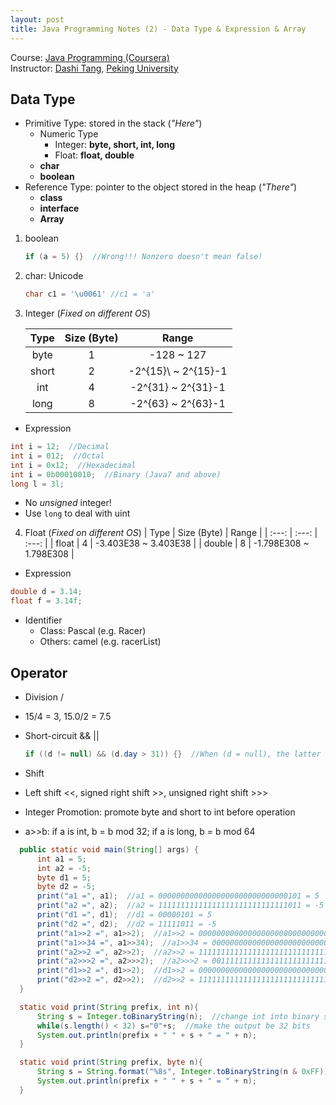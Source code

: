 ```yaml
---
layout: post
title: Java Programming Notes (2) - Data Type & Expression & Array
---
```

Course: [Java Programming (Coursera)](https://class.coursera.org/pkujava-001)  
Instructor: [Dashi Tang](https://www.coursera.org/instructor/~3838), [Peking University](http://english.pku.edu.cn/)

## Data Type
* Primitive Type: stored in the stack (_"Here"_)
  * Numeric Type
     * Integer: **byte, short, int, long**
     * Float: **float, double**
  * **char**
  * **boolean**
* Reference Type: pointer to the object stored in the heap (_"There"_)
  * **class**
  * **interface**
  * **Array**

1. boolean
 
    ```java
    if (a = 5) {}  //Wrong!!! Nonzero doesn't mean false!
    ```
2. char: Unicode
 
    ```java
    char c1 = '\u0061' //c1 = 'a'
    ```
3. Integer (_Fixed on different OS_)
 
    | Type | Size (Byte) | Range |
    | :---: | :---: | :---: |
    | byte | 1 | -128 ~ 127 |
    | short | 2 | \-2^{15}\\ ~ 2^{15}-1 |
    | int | 4 | -2^{31} ~ 2^{31}-1 |
    | long | 8 | -2^{63} ~ 2^{63}-1 |

  * Expression
  
   ```java
   int i = 12;  //Decimal
   int i = 012;  //Octal
   int i = 0x12;  //Hexadecimal
   int i = 0b00010010;  //Binary (Java7 and above)
   long l = 3l;
   ```
  * No _unsigned_ integer!
   * Use ```long``` to deal with uint 
4. Float (_Fixed on different OS_)
    | Type | Size (Byte) | Range |
    | :---: | :---: | :---: |
    | float | 4 | -3.403E38 ~ 3.403E38 |
    | double | 8 | -1.798E308 ~ 1.798E308 |

  * Expression
  
   ```java
   double d = 3.14;
   float f = 3.14f;
   ```
* Identifier
  *  Class: Pascal (e.g. Racer)
  *  Others: camel (e.g. racerList)

## Operator
* Division /
 * 15/4 = 3, 15.0/2 = 7.5
* Short-circuit && ||

  ```java
  if ((d != null) && (d.day > 31)) {}  //When (d = null), the latter will not be evaluated
  ```
* Shift
 *  Left shift <<, signed right shift >>, unsigned right shift >>>
 *  Integer Promotion: promote byte and short to int before operation
 *  a>>b: if a is int, b = b mod 32; if a is long, b = b mod 64
 
  ```java
    public static void main(String[] args) {
        int a1 = 5;
        int a2 = -5;
        byte d1 = 5;
        byte d2 = -5;
        print("a1 =", a1);  //a1 = 00000000000000000000000000000101 = 5
        print("a2 =", a2);  //a2 = 11111111111111111111111111111011 = -5
        print("d1 =", d1);  //d1 = 00000101 = 5
        print("d2 =", d2);  //d2 = 11111011 = -5
        print("a1>>2 =", a1>>2);  //a1>>2 = 00000000000000000000000000000001 = 1
        print("a1>>34 =", a1>>34);  //a1>>34 = 00000000000000000000000000000001 = 1
        print("a2>>2 =", a2>>2);  //a2>>2 = 11111111111111111111111111111110 = -2
        print("a2>>>2 =", a2>>>2);  //a2>>>2 = 00111111111111111111111111111110 = 1073741822
        print("d1>>2 =", d1>>2);  //d1>>2 = 00000000000000000000000000000001 = 1
        print("d2>>2 =", d2>>2);  //d2>>2 = 11111111111111111111111111111110 = -2
    }

    static void print(String prefix, int n){
        String s = Integer.toBinaryString(n);  //change int into binary string
        while(s.length() < 32) s="0"+s;  //make the output be 32 bits
        System.out.println(prefix + " " + s + " = " + n);
    }

    static void print(String prefix, byte n){
        String s = String.format("%8s", Integer.toBinaryString(n & 0xFF)).replace(' ', '0');  //make the output be 8 bits
        System.out.println(prefix + " " + s + " = " + n);
    }
  ```
